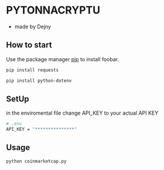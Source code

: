 # PYTONNACRYPTU
 - made by Dejny
## How to start

Use the package manager [pip](https://pip.pypa.io/en/stable/) to install foobar.

```bash
pip install requests
```
```bash
pip install python-dotenv
```
## SetUp
in the enviromental file change API_KEY to your actual API KEY
```bash
# .env
API_KEY = "***************"
```
## Usage
```bash
python coinmarketcap.py
```

